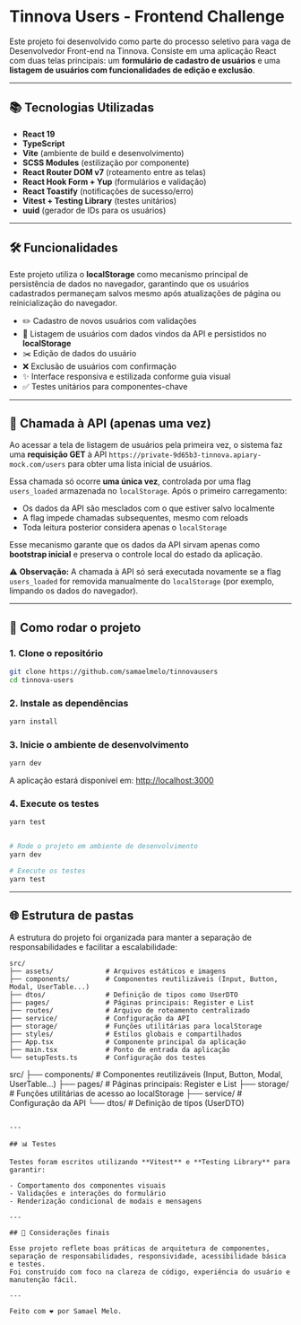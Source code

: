 # Tinnova Users - Frontend Challenge

Este projeto foi desenvolvido como parte do processo seletivo para vaga de Desenvolvedor Front-end na Tinnova.
Consiste em uma aplicação React com duas telas principais: um **formulário de cadastro de usuários** e uma **listagem de usuários com funcionalidades de edição e exclusão**.

---

## 📚 Tecnologias Utilizadas

- **React 19**
- **TypeScript**
- **Vite** (ambiente de build e desenvolvimento)
- **SCSS Modules** (estilização por componente)
- **React Router DOM v7** (roteamento entre as telas)
- **React Hook Form + Yup** (formulários e validação)
- **React Toastify** (notificações de sucesso/erro)
- **Vitest + Testing Library** (testes unitários)
- **uuid** (gerador de IDs para os usuários)

---

## 🛠️ Funcionalidades

Este projeto utiliza o **localStorage** como mecanismo principal de persistência de dados no navegador, garantindo que os usuários cadastrados permaneçam salvos mesmo após atualizações de página ou reinicialização do navegador.

- ✏️ Cadastro de novos usuários com validações
- 📃 Listagem de usuários com dados vindos da API e persistidos no **localStorage**
- ✂️ Edição de dados do usuário
- ❌ Exclusão de usuários com confirmação
- ✨ Interface responsiva e estilizada conforme guia visual
- ✅ Testes unitários para componentes-chave

---

## 📡 Chamada à API (apenas uma vez)

Ao acessar a tela de listagem de usuários pela primeira vez, o sistema faz uma **requisição GET** à API `https://private-9d65b3-tinnova.apiary-mock.com/users` para obter uma lista inicial de usuários.

Essa chamada só ocorre **uma única vez**, controlada por uma flag `users_loaded` armazenada no `localStorage`. Após o primeiro carregamento:

- Os dados da API são mesclados com o que estiver salvo localmente
- A flag impede chamadas subsequentes, mesmo com reloads
- Toda leitura posterior considera apenas o `localStorage`

Esse mecanismo garante que os dados da API sirvam apenas como **bootstrap inicial** e preserva o controle local do estado da aplicação.

⚠️ **Observação:** A chamada à API só será executada novamente se a flag `users_loaded` for removida manualmente do `localStorage` (por exemplo, limpando os dados do navegador).

---

## 🚀 Como rodar o projeto

### 1. Clone o repositório

```bash
git clone https://github.com/samaelmelo/tinnovausers
cd tinnova-users
```

### 2. Instale as dependências

```bash
yarn install
```

### 3. Inicie o ambiente de desenvolvimento

```bash
yarn dev
```

A aplicação estará disponível em: [http://localhost:3000](http://localhost:3000)

### 4. Execute os testes

```bash
yarn test
```

```bash

# Rode o projeto em ambiente de desenvolvimento
yarn dev

# Execute os testes
yarn test
```

---

## 🌐 Estrutura de pastas

A estrutura do projeto foi organizada para manter a separação de responsabilidades e facilitar a escalabilidade:

```
src/
├── assets/             # Arquivos estáticos e imagens
├── components/         # Componentes reutilizáveis (Input, Button, Modal, UserTable...)
├── dtos/               # Definição de tipos como UserDTO
├── pages/              # Páginas principais: Register e List
├── routes/             # Arquivo de roteamento centralizado
├── service/            # Configuração da API
├── storage/            # Funções utilitárias para localStorage
├── styles/             # Estilos globais e compartilhados
├── App.tsx             # Componente principal da aplicação
├── main.tsx            # Ponto de entrada da aplicação
└── setupTests.ts       # Configuração dos testes
```
src/
├── components/         # Componentes reutilizáveis (Input, Button, Modal, UserTable...)
├── pages/              # Páginas principais: Register e List
├── storage/            # Funções utilitárias de acesso ao localStorage
├── service/            # Configuração da API
└── dtos/               # Definição de tipos (UserDTO)
```

---

## 📊 Testes

Testes foram escritos utilizando **Vitest** e **Testing Library** para garantir:

- Comportamento dos componentes visuais
- Validações e interações do formulário
- Renderização condicional de modais e mensagens

---

## 🙌 Considerações finais

Esse projeto reflete boas práticas de arquitetura de componentes, separação de responsabilidades, responsividade, acessibilidade básica e testes. 
Foi construído com foco na clareza de código, experiência do usuário e manutenção fácil.

---

Feito com ❤️ por Samael Melo.
